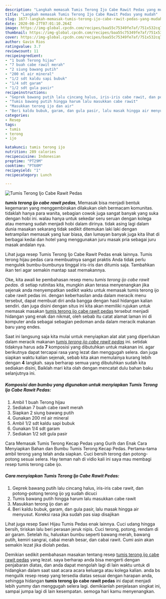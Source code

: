 ```yaml
---
description: "Langkah memasak Tumis Terong Ijo Cabe Rawit Pedas yang mudah"
title: "Langkah memasak Tumis Terong Ijo Cabe Rawit Pedas yang mudah"
slug: 1677-langkah-memasak-tumis-terong-ijo-cabe-rawit-pedas-yang-mudah
date: 2020-08-27T07:01:10.264Z
image: https://img-global.cpcdn.com/recipes/baa55c75349fe7af/751x532cq70/tumis-terong-ijo-cabe-rawit-pedas-foto-resep-utama.jpg
thumbnail: https://img-global.cpcdn.com/recipes/baa55c75349fe7af/751x532cq70/tumis-terong-ijo-cabe-rawit-pedas-foto-resep-utama.jpg
cover: https://img-global.cpcdn.com/recipes/baa55c75349fe7af/751x532cq70/tumis-terong-ijo-cabe-rawit-pedas-foto-resep-utama.jpg
author: Gavin Rios
ratingvalue: 3.7
reviewcount: 11
recipeingredient:
- "1 buah Terong hijau"
- "7 buah cabe rawit merah"
- "2 siung bawang putih"
- "200 ml air mineral"
- "1/2 sdt kaldu sapi bubuk"
- "1/4 sdt garam"
- "1/2 sdt gula pasir"
recipeinstructions:
- "Geprek bawang putih lalu cincang halus, iris-iris cabe rawit, dan potong-potong terong ijo yg sudah dicuci"
- "Tumis bawang putih hingga harum lalu masukkan cabe rawit"
- "Masukkan terong ijo dan air"
- "Beri kaldu bubuk, garam, dan gula pasir, lalu masak hingga air menyusut. Koreksi rasa jika sudah pas siap disajikan"
categories:
- Resep
tags:
- tumis
- terong
- ijo

katakunci: tumis terong ijo 
nutrition: 289 calories
recipecuisine: Indonesian
preptime: "PT29M"
cooktime: "PT60M"
recipeyield: "1"
recipecategory: Lunch

---
```



![Tumis Terong Ijo Cabe Rawit Pedas](https://img-global.cpcdn.com/recipes/baa55c75349fe7af/751x532cq70/tumis-terong-ijo-cabe-rawit-pedas-foto-resep-utama.jpg)

<b><i>tumis terong ijo cabe rawit pedas</i></b>, Memasak bisa menjadi bentuk kegemaran yang menggembirakan dilakukan oleh bermacam komunitas. tidaklah hanya para wanita, sebagian cowok juga sangat banyak yang suka dengan hobi ini. walau hanya untuk sekedar seru seruan dengan kolega atau memang sudah menjadi hobi dalam dirinya. tidak asing lagi dalam dunia masakan sekarang tidak sedikit ditemukan laki laki dengan ketrampilan memasak yang luar biasa, dan lumayan banyak juga kita lihat di berbagai kedai dan hotel yang menggunakan juru masak pria sebagai juru masak andalan nya.

Lihat juga resep Tumis Terong Ijo Cabe Rawit Pedas enak lainnya. Tumis terong hijau pedas cara membuatnya sangat praktis Anda tidak perlu mengulek bumbu-bumbunya tinggal iris-iris dan ditumis saja. Tambahkan ikan teri agar semakin mantap saat memakannya.

Oke, kita awali ke pembahasan resep menu <i>tumis terong ijo cabe rawit pedas</i>. di setiap rutinitas kita, mungkin akan terasa menyenangkan jika sejenak anda menyempatkan sedikit waktu untuk memasak tumis terong ijo cabe rawit pedas ini. dengan keberhasilan anda dalam meracik menu tersebut, dapat membuat diri anda bangga dengan hasil hidangan kalian sendiri. dan juga disini dengan situs ini kita akan memiliki rujukan untuk memasak masakan <u>tumis terong ijo cabe rawit pedas</u> tersebut menjadi hidangan yang enak dan nikmat, oleh sebab itu catat alamat laman ini di komputer anda sebagai sebagian pedoman anda dalam meracik makanan baru yang endes.


Saat ini langsung saja kita mulai untuk menyiapkan alat alat yang diperlukan dalam meracik makanan <u><i>tumis terong ijo cabe rawit pedas</i></u> ini. setidak tidaknya harus ada <b>7</b> komposisi yang dibutuhkan untuk makanan ini. agar berikutnya dapat tercapai rasa yang lezat dan menggugah selera. dan juga siapkan waktu kalian sejenak, sebab kita akan memulainya kurang lebih dengan <b>4</b> langkah. saya berharap semua yang dibutuhkan sudah kita sediakan disini, Baiklah mari kita olah dengan mencatat dulu bahan baku selanjutnya ini.

<!--inarticleads1-->

##### Komposisi dan bumbu yang digunakan untuk menyiapkan Tumis Terong Ijo Cabe Rawit Pedas:

1. Ambil 1 buah Terong hijau
1. Sediakan 7 buah cabe rawit merah
1. Siapkan 2 siung bawang putih
1. Gunakan 200 ml air mineral
1. Ambil 1/2 sdt kaldu sapi bubuk
1. Gunakan 1/4 sdt garam
1. Sediakan 1/2 sdt gula pasir


Cara Memasak Tumis Terong Kecap Pedas yang Gurih dan Enak Cara Menyiapkan Bahan dan Bumbu Tumis Terong Kecap Pedas. Pertama-tama ambil terong yang telah anda siapkan. Cuci bersih terong dan potong-potong sesuai selera. Hay teman nah di vidio kali ini saya mau membagi resep tumis terong cabe ijo. 

<!--inarticleads2-->

##### Cara menyiapkan Tumis Terong Ijo Cabe Rawit Pedas:

1. Geprek bawang putih lalu cincang halus, iris-iris cabe rawit, dan potong-potong terong ijo yg sudah dicuci
1. Tumis bawang putih hingga harum lalu masukkan cabe rawit
1. Masukkan terong ijo dan air
1. Beri kaldu bubuk, garam, dan gula pasir, lalu masak hingga air menyusut. Koreksi rasa jika sudah pas siap disajikan


Lihat juga resep Sawi Hijau Tumis Pedas enak lainnya. Cuci udang hingga bersih, tiriskan lalu beri perasan jeruk nipis. Cuci terong, potong, rendam di air garam. Setelah itu, haluskan bumbu seperti bawang merah, bawang putih, kemiri sangrai, cabai merah besar, dan cabai rawit. Cumi asin akan semakin lezat jika diolah pedas. 

Demikian sedikit pembahasan masakan tentang resep <u>tumis terong ijo cabe rawit pedas</u> yang lezat. saya berharap anda bisa mengerti dengan penjabaran diatas, dan anda dapat mengolah lagi di lain waktu untuk di hidangkan dalam saat saat acara acara keluarga atau kolega kalian. anda bs mengulik resep resep yang tersedia diatas sesuai dengan harapan anda, sehingga hidangan <b>tumis terong ijo cabe rawit pedas</b> ini dapat menjadi lebih yummy dan menggugah selera lagi. demikianlah penjelasan singkat ini, sampai jumpa lagi di lain kesempatan. semoga hari kamu menyenangkan.
